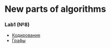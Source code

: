 # New parts of algorithms
### Lab1 (№8)
- [Кодирование](https://github.com/necha143/algorithms_2sem/tree/main/lab1(8)) </br>
- [Графы](https://github.com/necha143/algorithms_2sem/tree/main/lab2(9)) </br>
